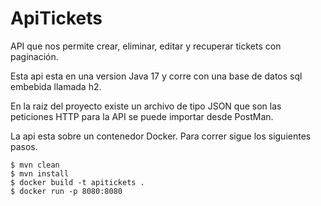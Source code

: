 # ApiTickets
API que nos permite crear, eliminar, editar y recuperar tickets con paginación.

Esta api esta en una version Java 17 y corre con una base de datos sql embebida llamada h2.

En la raiz del proyecto existe un archivo de tipo JSON que son las peticiones HTTP para la API
se puede importar desde PostMan.

La api esta sobre un contenedor Docker. 
Para correr sigue los siguientes pasos.
```
$ mvn clean
$ mvn install
$ docker build -t apitickets .
$ docker run -p 8080:8080  
```
